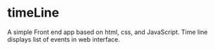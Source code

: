 # timeLine
A simple Front end app based on html, css, and JavaScript. Time line displays list of events in web interface. 
